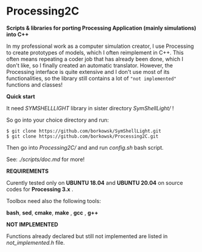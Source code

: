 # Processing2C

**Scripts &amp; libraries for porting Processing Application (mainly simulations) into C++**

In my professional work as a computer simulation creator, I use Processing to create prototypes of models, which I often reimplement in C++. This often means repeating a coder job that has already been done, which I don't like, so I finally created an automatic translator.
However, the Processing interface is quite extensive and I don't use most of its functionalities, so the library still contains a lot of `"not implemented"` functions and classes!

**Quick start**

It need *SYMSHELLLIGHT* library in sister directory _SymShellLight/_ !

So go into your choice directory and run:

```console
$ git clone https://github.com/borkowsk/SymShellLight.git
$ git clone https://github.com/borkowsk/Processing2C.git
```

Then go into _Processing2C/_ and and run _config.sh_ bash script.

See: _./scripts/doc.md_ for more!

**REQUIREMENTS**

Curently tested only on __UBUNTU 18.04__ and __UBUNTU 20.04__ on source codes for __Processing 3.x__ .

Toolbox need also the following tools: 

**bash**, **sed**, **cmake**, **make** , **gcc** , **g++**


**NOT IMPLEMENTED**

Functions already declared but still not implemented are listed in _not_implemented.h_ file. 


